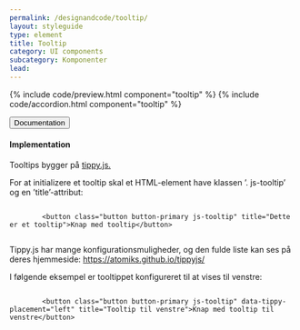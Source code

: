 ```yaml
---
permalink: /designandcode/tooltip/
layout: styleguide
type: element
title: Tooltip
category: UI components
subcategory: Komponenter
lead: 
---
```


{% include code/preview.html component="tooltip" %}
{% include code/accordion.html component="tooltip" %}
<div class="accordion-bordered">
  <button class="button-unstyled accordion-button"
      aria-expanded="true" aria-controls="label-docs">
    Documentation
  </button>
  <div id="label-docs" aria-hidden="false" class="accordion-content">
    <h4>Implementation</h4>
    <p>Tooltips  bygger på <a href="https://atomiks.github.io/tippyjs/">tippy.js.</a></p>
    <p>For at initializere et tooltip skal et HTML-element have klassen ’. js-tooltip’ og en ’title’-attribut:</p>
    <div class="code-highlight">
      <code>
        &lt;button class="button button-primary js-tooltip" title="Dette er et tooltip"&gt;Knap med tooltip&lt;/button&gt;	
      </code> 
    </div>
    <p>Tippy.js har mange konfigurationsmuligheder, og den fulde liste kan ses på deres hjemmeside: <a href="https://atomiks.github.io/tippyjs/">https://atomiks.github.io/tippyjs/</a></p>
    <p>I følgende eksempel er tooltippet konfigureret til at vises til venstre: </p>
    <div class="code-highlight">
      <code>
        &lt;button class="button button-primary js-tooltip" data-tippy-placement="left" title="Tooltip til venstre"&gt;Knap med tooltip til venstre&lt;/button&gt;
      </code>
    </div>
  </div>
</div>
